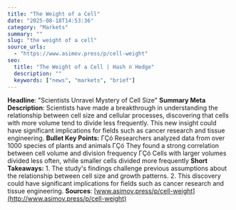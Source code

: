 ```yaml
---
title: "The Weight of a Cell"
date: "2025-08-18T14:53:36"
category: "Markets"
summary: ""
slug: "the weight of a cell"
source_urls:
  - "https://www.asimov.press/p/cell-weight"
seo:
  title: "The Weight of a Cell | Hash n Hedge"
  description: ""
  keywords: ["news", "markets", "brief"]
---
```

**Headline**: "Scientists Unravel Mystery of Cell Size"  **Summary Meta Description**: Scientists have made a breakthrough in understanding the relationship between cell size and cellular processes, discovering that cells with more volume tend to divide less frequently. This new insight could have significant implications for fields such as cancer research and tissue engineering.  **Bullet Key Points:**  ΓÇó Researchers analyzed data from over 1000 species of plants and animals ΓÇó They found a strong correlation between cell volume and division frequency ΓÇó Cells with larger volumes divided less often, while smaller cells divided more frequently  **Short Takeaways:**  1. The study's findings challenge previous assumptions about the relationship between cell size and growth patterns. 2. This discovery could have significant implications for fields such as cancer research and tissue engineering.  **Sources**: [www.asimov.press/p/cell-weight](http://www.asimov.press/p/cell-weight) 
